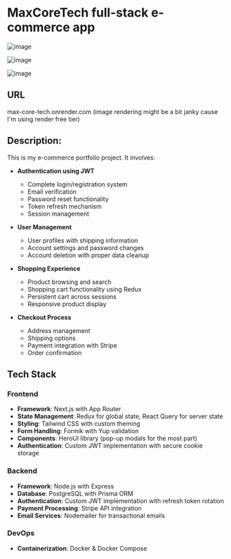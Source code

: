 # MaxCoreTech full-stack e-commerce app #

![image](https://github.com/user-attachments/assets/1687fb14-f9bc-4e41-818a-16d79b10712f)

![image](https://github.com/user-attachments/assets/8856c6f7-6f3f-4ea9-8861-ef003ab25fce)

![image](https://github.com/user-attachments/assets/f7d2f6f2-1877-4f48-acc2-5229b8a1df3e)

## URL ##
max-core-tech.onrender.com (image rendering might be a bit janky cause I'm using render free tier)

## Description: ##
This is my e-commerce portfolio project. It involves:
- **Authentication using JWT**
  - Complete login/registration system
  - Email verification
  - Password reset functionality
  - Token refresh mechanism
  - Session management

- **User Management**
  - User profiles with shipping information
  - Account settings and password changes
  - Account deletion with proper data cleanup

- **Shopping Experience**
  - Product browsing and search
  - Shopping cart functionality using Redux
  - Persistent cart across sessions
  - Responsive product display

- **Checkout Process**
  - Address management
  - Shipping options
  - Payment integration with Stripe
  - Order confirmation

## Tech Stack

### Frontend
- **Framework**: Next.js with App Router
- **State Management**: Redux for global state, React Query for server state
- **Styling**: Tailwind CSS with custom theming
- **Form Handling**: Formik with Yup validation
- **Components**: HeroUI library (pop-up modals for the most part)
- **Authentication**: Custom JWT implementation with secure cookie storage

### Backend
- **Framework**: Node.js with Express
- **Database**: PostgreSQL with Prisma ORM
- **Authentication**: Custom JWT implementation with refresh token rotation
- **Payment Processing**: Stripe API integration
- **Email Services**: Nodemailer for transactional emails

### DevOps
- **Containerization**: Docker & Docker Compose
